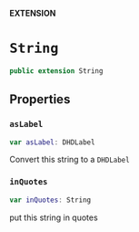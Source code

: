 **EXTENSION**

# `String`
```swift
public extension String
```

## Properties
### `asLabel`

```swift
var asLabel: DHDLabel
```

Convert this string to a `DHDLabel`

### `inQuotes`

```swift
var inQuotes: String
```

put this string in quotes

